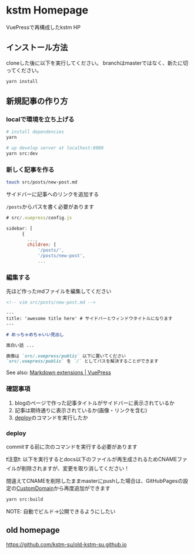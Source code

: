 # kstm Homepage
VuePressで再構成したkstm HP

## インストール方法
cloneした後に以下を実行してください。
branchはmasterではなく、新たに切ってください。
```bash
yarn install
```

## 新規記事の作り方

### localで環境を立ち上げる

```bash
# install dependencies
yarn

# up develop server at localhost:8080
yarn src:dev
```

### 新しく記事を作る

```bash
touch src/posts/new-post.md
```

サイドバーに記事へのリンクを追加する

`/posts`からパスを書く必要があります
```js
# src/.vuepress/config.js

sidebar: [
      {
        ...,
        children: [
            '/posts/',
            '/posts/new-post',
            ...
```

### 編集する
先ほど作ったmdファイルを編集してください

```markdown
<!-- vim src/posts/new-post.md -->

---
title: 'awesome title here' # サイドバーとウィンドウタイトルになります
---

# めっちゃめちゃいい見出し

面白い話 ...

画像は `src/.vuepress/public` 以下に置いてください  
`src/.vuepress/public` を `/` としてパスを解決することができます
```

See also: [Markdown extensions | VuePress](https://v1.vuepress.vuejs.org/guide/markdown.html#markdown-extensions)

### 確認事項

1. blogのページで作った記事タイトルがサイドバーに表示されているか
2. 記事は期待通りに表示されているか(画像・リンクを含む)
3. [deploy](#deploy)のコマンドを実行したか

### deploy
commitする前に次のコマンドを実行する必要があります

❗注意❗: 以下を実行するとdocs以下のファイルが再生成されるためCNAMEファイルが削除されますが、変更を取り消してください！

間違えてCNAMEを削除したままmasterにpushした場合は、GitHubPagesの設定の[CustomDomain](https://github.com/kstm-su/kstm-su.github.io/settings/pages)から再度追加ができます

```bash
yarn src:build
```
NOTE: 自動でビルド->公開できるようにしたい

## old homepage
https://github.com/kstm-su/old-kstm-su.github.io
